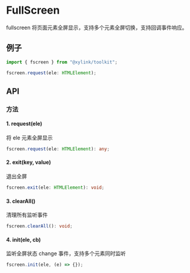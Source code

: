<!-- ---
order: 2
nav:
  title: 文档3
  order: 2
--- -->

# FullScreen

fullscreen 将页面元素全屏显示，支持多个元素全屏切换，支持回调事件响应。

## 例子

```ts
import { fscreen } from "@xylink/toolkit";

fscreen.request(ele: HTMLElement);
```

## API

### 方法

#### 1. request(ele)

将 ele 元素全屏显示

```ts
fscreen.request(ele: HTMLElement): any;
```

#### 2. exit(key, value)

退出全屏

```ts
fscreen.exit(ele: HTMLElement): void;
```

#### 3. clearAll()

清理所有监听事件

```ts
fscreen.clearAll(): void;
```

#### 4. init(ele, cb)

监听全屏状态 change 事件，支持多个元素同时监听

```ts
fscreen.init(ele, (e) => {});
```
